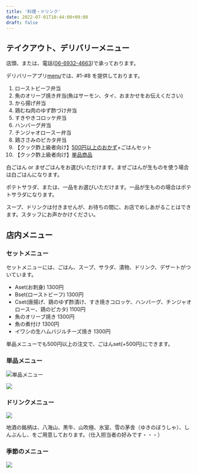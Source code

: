 ```yaml
---
title: '料理・ドリンク'
date: 2022-07-01T10:44:00+09:00
draft: false
---
```


テイクアウト、デリバリーメニュー
----------------

店頭、または、電話([06-6932-4663](tel:06-6932-4663))で承っております。

デリバリーアプリ[menu](https://me.nu/s61234)では、#1-#8 を提供しております。

1. ローストビーフ弁当
1. 魚のオリーブ焼き弁当(魚はサーモン、タイ、おまかせをお伝えください)
1. から揚げ弁当
1. 鶏むね肉のゆず酢づけ弁当
1. すきやきコロッケ弁当
1. ハンバーグ弁当
1. チンジャオロースー弁当
1. 鶏ささみのピカタ弁当
1. 【クック酢上級者向け】[500円以上のおかず](/menu/#単品メニュー)+ごはんセット
1. 【クック酢上級者向け】[単品商品](/menu/#単品メニュー)

白ごはん or まぜごはんをお選びいただけます。まぜごはんが生ものを使う場合は白ごはんになります。

ポテトサラダ、または、一品をお選びいただけます。一品が生ものの場合はポテトサラダになります。

スープ、ドリンクは付きませんが、お待ちの間に、お店でめしあがることはできます。スタッフにお声かかけください。

店内メニュー
------

### セットメニュー

セットメニューには、ごはん、スープ、サラダ、漬物、ドリンク、デザートがついています。

* Aset(お刺身) 1300円
* Bset(ローストビーフ) 1300円
* Cset(唐揚げ、鶏のゆず酢漬け、すき焼きコロッケ、ハンバーグ、チンジャオロースー、鶏のピカタ) 1100円
* 魚のオリーブ焼き 1300円
* 魚の煮付け 1300円
* イワシの生ハムバジルチーズ焼き 1300円

単品メニューでも500円以上の注文で、ごはんset(+500円)にできます。

### 単品メニュー

![単品メニュー](/images/2020/11/DSC_1507-1024x476.jpg)

![](/images/2020/11/DSC_1508-1024x139.jpg)

### ドリンクメニュー

![](/images/2020/11/DSC_1506-1024x932.jpg)

地酒の銘柄は、八海山、黒牛、山吹極、氷室、雪の茅舎（ゆきのぼうしゃ）、しんぶんし、をご用意しております。（仕入担当者の好みです・・・）

### 季節のメニュー

![](/images/2020/11/DSC_1511-603x1024.jpg)
